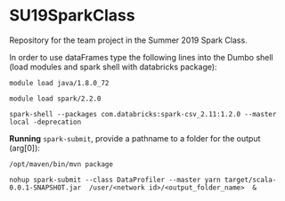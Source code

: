 # SU19SparkClass
Repository for the team project in the Summer 2019 Spark Class.

In order to use dataFrames type the following lines into the Dumbo shell (load modules and spark shell with databricks package): 

````module load java/1.8.0_72 ````

````module load spark/2.2.0 ````

````spark-shell --packages com.databricks:spark-csv_2.11:1.2.0 --master local -deprecation````



**Running** ````spark-submit````, provide a pathname to a folder for the output (arg[0]):

    /opt/maven/bin/mvn package
    
    nohup spark-submit --class DataProfiler --master yarn target/scala-0.0.1-SNAPSHOT.jar  /user/<network id>/<output_folder_name>  &
